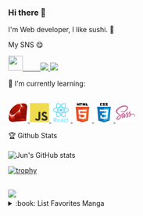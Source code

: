 ### Hi there 👋

I'm Web developer, I like sushi. :sushi:

<!--マイSNS-->
My SNS :yum:
<p align="left">
  <!--Qita-->
  <a href="https://qiita.com/Rairu_blog"　target="_blank">
    <img height="30" width="30"
    src="https://github.com/junichmiyahara/junichmiyahara/blob/master/Qita%E3%82%A4%E3%83%A1%E3%83%BC%E3%82%B8%E7%94%BB%E5%83%8F.png?" /> 　　
  </a>
  <a href="http://qiita.com/Rairu_blog"　target="_blank">
   <img height="30" src="https://qiita-badge.apiapi.app/s/Rairu_blog/posts.svg" />
  </a>
  <!--Twitter-->
  <a href="https://twitter.com/Rairu_dev"　target="_blank">
   <img height="30" src="https://img.shields.io/badge/twitter-%231DA1F2.svg?&style=for-the-badge&logo=twitter&logoColor=white" />
 </a>
</p>
<!--マイSNS-->

<!--マイプログラミング言語-->
:page_with_curl: I'm currently learning:
<br><br>
<p align="left">
 <!--Rubyアイコン-->
 <a href="https://www.ruby-lang.org/en/" target="_blank" rel="noreferrer">
  <img src="https://raw.githubusercontent.com/devicons/devicon/master/icons/ruby/ruby-original.svg" alt="ruby" width="40" height="40"/>
 </a>

 <!--JSアイコン-->
 <a href="https://developer.mozilla.org/en-US/docs/Web/JavaScript" target="_blank" rel="noreferrer">
  <img src="https://raw.githubusercontent.com/devicons/devicon/master/icons/javascript/javascript-original.svg" alt="javascript" width="40" height="40"/>
 </a>
 <!--Reactアイコン-->
 <a href="https://reactjs.org/" target="_blank" rel="noreferrer">
  <img src="https://raw.githubusercontent.com/devicons/devicon/master/icons/react/react-original-wordmark.svg" alt="react" width="40" height="40"/>
 </a>
 <!--HTMLアイコン-->
 <a href="https://www.w3.org/html/" target="_blank" rel="noreferrer">
  <img src="https://raw.githubusercontent.com/devicons/devicon/master/icons/html5/html5-original-wordmark.svg" alt="html5" width="40" height="40"/>
 </a>
 <!--CSSアイコン-->
 <a href="https://www.w3schools.com/css/" target="_blank" rel="noreferrer">
  <img src="https://raw.githubusercontent.com/devicons/devicon/master/icons/css3/css3-original-wordmark.svg" alt="css3" width="40" height="40"/>
 </a>
 <!--Sassアイコン-->
 <a href="https://sass-lang.com" target="_blank" rel="noreferrer">
  <img src="https://raw.githubusercontent.com/devicons/devicon/master/icons/sass/sass-original.svg" alt="sass" width="40" height="40"/>
 </a>
</p>

<!--Github Stats-->
:trophy: Github Stats
<br><br>
![Jun's GitHub stats](https://bad-apple-github-readme.vercel.app/api?show_bg=1&username=RairuDev)

<!--Github trophy-->
[![trophy](https://github-profile-trophy.vercel.app/?username=RairuDev)](https://github.com/RairuDev/github-profile-trophy)

<br>
<!--アニメ画像-->
<img src="https://github.com/junichmiyahara/junichmiyahara/blob/master/%E4%BA%94%E6%9D%A1%E6%82%9F%E7%94%BB%E5%83%8F.jpg" width="500">

<details>
<summary>:book: List Favorites Manga</summary>

* [今際の国のアリス](https://booklive.jp/product/index/title_id/189751/vol_no/001)
* [トモダチゲーム](https://booklive.jp/product/index/title_id/255832/vol_no/001)
* [今際の路のアリス](https://booklive.jp/product/index/title_id/353997/vol_no/001)
* [約束のネバーランド](https://booklive.jp/product/index/title_id/416028/vol_no/001)
* [トリコ](https://booklive.jp/product/index/title_id/184975/vol_no/001)
* [東京リベンジャーズ](https://booklive.jp/product/index/title_id/60006369/vol_no/001)
* [神様の言うとおり](https://booklive.jp/product/index/title_id/151730/vol_no/001)
* [暗殺教室](https://booklive.jp/product/index/title_id/197745/vol_no/001)
* [リアルアカウント](https://booklive.jp/product/index/title_id/260889/vol_no/001)
* [ドクムシ](https://booklive.jp/product/index/title_id/265841/vol_no/001)
* [メジャー](https://booklive.jp/product/index/title_id/182982/vol_no/001)
* [アイシールド21](https://booklive.jp/product/index/title_id/251034/vol_no/001)
* [王様ゲーム](https://booklive.jp/product/index/title_id/138652/vol_no/001)
</details>
